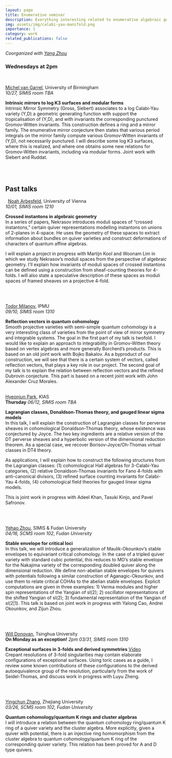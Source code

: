 ```yaml
---
layout: page
title: Enumerative seminar
description: Everything interesting related to enumerative algebraic geometry
img: assets/img/calabi-yau-manifold.png
importance: 1
category: work
related_publications: false
---
```

_Coorganized with [Yang Zhou](https://scms.fudan.edu.cn/info/2675/4994.htm)_<br>
### Wednesdays at 2pm
&nbsp;
&nbsp;

[Michel van Garrel](https://vangarrel.com/), University of Birmingham <br>
_10/27, SIMIS room TBA_ 

**Intrinsic mirrors to log K3 surfaces and modular forms**<br>
Intrinsic Mirror Symmetry (Gross, Siebert) associates to a log Calabi-Yau variety (Y,D) a geometric generating function with support the tropicalisation of (Y,D), and with invariants the corresponding punctured Gromov-Witten invariants. This construction defines a ring and a mirror family. The enumerative mirror conjecture then states that various period integrals on the mirror family compute various Gromov-Witten invariants of (Y,D), not necessarily punctured. I will describe some log K3 surfaces, where this is realized, and where one obtains some new relations for Gromov-Witten invariants, including via modular forms. Joint work with Siebert and Ruddat.

<br/>
<br/>

## Past talks <br>
&nbsp;
[Noah Arbesfeld](https://ufind.univie.ac.at/en/person.html?id=1009081), University of Vienna <br>
_10/01, SIMIS room 1210_ 

**Crossed instantons in algebraic geometry**<br>
In a series of papers, Nekrasov introduces moduli spaces of
“crossed instantons,” certain quiver representations modelling instantons
on unions of 2-planes in 4-space. He uses the geometry of these spaces
to extract information about bundles on quiver varieties and construct 
deformations of characters of quantum affine algebras.
<br/>

I will explain a project in progress with Martijn Kool and Woonam Lim in
which we study Nekrasov’s moduli spaces from the perspective of
algebraic geometry. I’ll explain how invariants of moduli spaces of
crossed instantons can be defined using a construction from
sheaf-counting theories for 4-folds. I will also state a speculative
description of these spaces as moduli spaces of framed sheaves on a
projective 4-fold.

<br/>
<br/>


[Todor Milanov](https://member.ipmu.jp/todor.milanov/), IPMU <br>
_09/10, SIMIS room 1310_ 

**Reflection vectors in quantum cohomology**<br>
Smooth projective varieties with semi-simple quantum cohomology is a very interesting class of varieties from the point of view of mirror symmetry and integrable systems. The goal in the first part of my talk is twofold. I would like to explain an approach to integrability in Gromov-Witten theory based on vertex algebras and more generally Borcherd’s products. This is based on an old joint work with Bojko Bakalov. As a byproduct of our construction, we will see that there is a certain system of vectors, called reflection vectors, that plays a key role in our project. The second goal of my talk is to explain the relation between reflection vectors and the refined Dubrovin conjecture. This part is based on a recent joint work with John Alexander Cruz Morales.
<br/>
<br/>

[Hyeonjun Park](https://sites.google.com/view/hyeonjunpark/), KIAS <br>
**Thursday** _06/12, SIMIS room TBA_ 

**Lagrangian classes, Donaldson-Thomas theory, and gauged linear sigma models**<br>
In this talk, I will explain the construction of Lagrangian classes for perverse sheaves in cohomological Donaldson-Thomas theory, whose existence was conjectured by Joyce. The two key ingredients are a relative version of the DT perverse sheaves and a hyperbolic version of the dimensional reduction theorem. As a special case, we recover Borisov-Joyce/Oh-Thomas virtual classes in DT4 theory.<br>

As applications, I will explain how to construct the following structures from the Lagrangian classes: (1) cohomological Hall algebras for 3-Calabi-Yau categories, (2) relative Donaldson-Thomas invariants for Fano 4-folds with anti-canonical divisors, (3) refined surface counting invariants for Calabi-Yau 4-folds, (4) cohomological field theories for gauged linear sigma models. <br>

This is joint work in progress with Adeel Khan, Tasuki Kinjo, and Pavel Safronov.

<br/>
<br/>


[Yehao Zhou](https://sites.google.com/view/yehaozhou/home), SIMIS & Fudan University <br>
_04/16, SCMS room 102, Fudan University_ 

**Stable envelope for critical loci**<br>
In this talk, we will introduce a generalization of Maulik-Okounkov’s stable envelopes to equivariant critical cohomology. In the case of a tripled quiver variety with standard cubic potential, this reduces to MO’s stable envelope for the Nakajima variety of the corresponding doubled quiver along the dimensional reduction. We define non-abelian stable envelopes for quivers with potentials following a similar construction of Aganagic-Okounkov, and use them to relate critical COHAs to the abelian stable envelopes. Explicit computations are given in three examples: 1) Verma modules and higher spin representations of the Yangian of sl(2); 2) oscillator representations of the shifted Yangian of sl(2); 3) fundamental representation of the Yangian of sl(2|1). This talk is based on joint work in progress with Yalong Cao, Andrei Okounkov, and Zijun Zhou.

<br/>
<br/>

[Will Donovan](https://w-donovan.github.io/), Tsinghua University <br>
**On Monday as an exception!** _2pm 03/31, SIMIS room 1310_  

**Exceptional surfaces in 3-folds and derived symmetries** [Video](https://youtu.be/4q1dbNOgHS4?si=emQiKrCm3KZ4WBcA)<br> 
Crepant resolutions of 3-fold singularities may contain elaborate configurations of exceptional surfaces. Using toric cases as a guide, I review some known contributions of these configurations to the derived autoequivalence group of the resolution, particularly from the work of Seidel-Thomas, and discuss work in progress with Luyu Zheng.

<br/>
<br/>

[Yingchun Zhang](https://sites.google.com/view/yingchunzhangmathe/home), Zhejiang University <br>
_03/26, SCMS room 102, Fudan University_ 

**Quantum cohomology/quantum K rings and cluster algebras**<br>
I will introduce a relation between the quantum cohomology ring/quantum K ring of a quiver variety and the cluster algebra. More explicitly, given a quiver with potential, there is an injective ring homomorphism from the cluster algebra to quantum cohomology/quantum K ring of the corresponding quiver variety. This relation has been proved for A and D type quivers.


